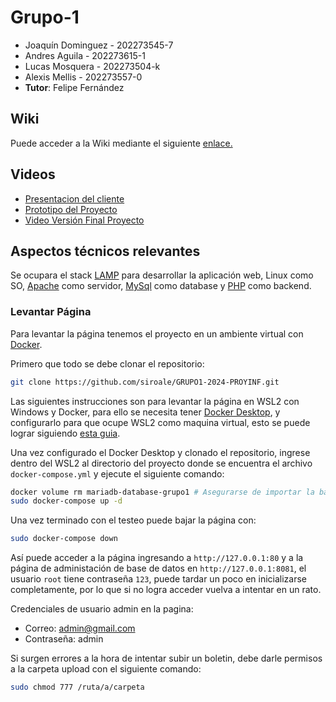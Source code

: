# Grupo-1

* Joaquín Dominguez - 202273545-7
* Andres Aguila - 202273615-1
* Lucas Mosquera - 202273504-k
* Alexis Mellis - 202273557-0
* **Tutor**: Felipe Fernández

## Wiki

Puede acceder a la Wiki mediante el siguiente [enlace.](https://github.com/siroale/Grupo-1/wiki)

## Videos

- [Presentacion del cliente](https://youtu.be/abJau21SDIk)
- [Prototipo del Proyecto](https://youtu.be/Z2_IOhcjPvM)
- [Video Versión Final Proyecto](https://youtu.be/iCsO8WIfQFA)

## Aspectos técnicos relevantes

Se ocupara el stack [LAMP](https://www.php.net/manual/en/features.commandline.webserver.php) para desarrollar la aplicación web, Linux como SO, [Apache](https://apache.org/) como servidor, [MySql](https://www.mysql.com/) como database y [PHP](https://www.php.net/) como backend.

### Levantar Página

Para levantar la página tenemos el proyecto en un ambiente virtual con [Docker](https://www.docker.com/).

Primero que todo se debe clonar el repositorio:

``` sh
git clone https://github.com/siroale/GRUPO1-2024-PROYINF.git
``````

Las siguientes instrucciones son para levantar la página en WSL2 con Windows y Docker, para ello se necesita tener [Docker Desktop](https://www.docker.com/get-started/), y configurarlo para que ocupe WSL2 como maquina virtual, esto se puede lograr siguiendo [esta guia](https://docs.docker.com/desktop/wsl/#turn-on-docker-desktop-wsl-2).

Una vez configurado el Docker Desktop y clonado el repositorio, ingrese dentro del WSL2 al directorio del proyecto donde se encuentra el archivo `docker-compose.yml` y ejecute el siguiente comando:

``` sh
docker volume rm mariadb-database-grupo1 # Asegurarse de importar la base de datos actualizada
sudo docker-compose up -d
```

Una vez terminado con el testeo puede bajar la página con:

``` sh
sudo docker-compose down
```

Así puede acceder a la página ingresando a `http://127.0.0.1:80` y a la página de administación de base de datos en `http://127.0.0.1:8081`, el usuario `root` tiene contraseña `123`, puede tardar un poco en inicializarse completamente, por lo que si no logra acceder vuelva a intentar en un rato.

Credenciales de usuario admin en la pagina:
- Correo: admin@gmail.com
- Contraseña: admin

Si surgen errores a la hora de intentar subir un boletin, debe darle permisos a la carpeta upload con el siguiente comando:
``` sh
sudo chmod 777 /ruta/a/carpeta
```
